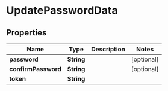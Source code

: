 

# UpdatePasswordData

## Properties

Name | Type | Description | Notes
------------ | ------------- | ------------- | -------------
**password** | **String** |  |  [optional]
**confirmPassword** | **String** |  |  [optional]
**token** | **String** |  | 




